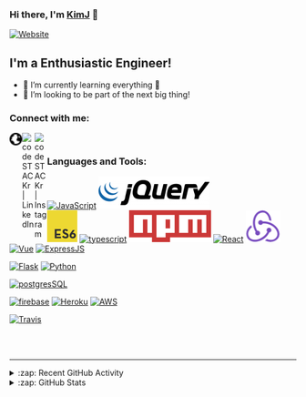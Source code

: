 ### Hi there, I'm [KimJ](https://kimjmanansala.com/) 👋

[![Website](https://img.shields.io/website?label=https://kimjmanansala.com/&style=for-the-badge&url=https%3A%2F%2Fcodestackr.com)](https://kimjmanansala.com/)


## I'm a Enthusiastic Engineer!

- 🌱 I’m currently learning everything 🤣
- 📡 I’m looking to be part of the next big thing!

### Connect with me:

[<img align="left" alt="KimJManansala.com" width="22px" src="https://raw.githubusercontent.com/iconic/open-iconic/master/svg/globe.svg" />][website]
[<img align="left" alt="codeSTACKr | LinkedIn" width="22px" src="https://cdn.jsdelivr.net/npm/simple-icons@v3/icons/linkedin.svg" />][linkedin]
[<img align="left" alt="codeSTACKr | Instagram" width="22px" src="https://cdn.jsdelivr.net/npm/simple-icons@v3/icons/instagram.svg" />][instagram]

<br />

### Languages and Tools:


[![JavaScript](http://3con14.biz/code/_data/js/intro/js-logo.png)](https://developer.mozilla.org/en-US/docs/Web/JavaScript)
[![jQuery](https://github.com/Iggy-Codes/logo-images/blob/master/logos/jquery.png)](http://jquery.com/)  
[![ES6](https://github.com/MarioTerron/logo-images/blob/master/logos/es6.png)](http://www.ecma-international.org/ecma-262/6.0/) 
[![typescript](https://raw.githubusercontent.com/remojansen/logo.ts/master/ts.jpg)](https://www.typescriptlang.org/)
[![npm](https://github.com/MarioTerron/logo-images/blob/master/logos/npm.png)](https://www.npmjs.com/)
[![React](https://raw.githubusercontent.com/jalbertsr/logo-badge-images/master/img/react_logo.png)](https://facebook.github.io/react/)
[![Redux](https://github.com/MarioTerron/logo-images/blob/master/logos/redux.png)](http://redux.js.org)
[![Vue](https://github.com/jalbertsr/logo-badge-images/blob/master/img/rsz_vue.png?raw=true)](https://vuejs.org)
[![ExpressJS](https://github.com/MarioTerron/logo-images/blob/master/logos/expressjs.png)](http://expressjs.com///)

[![Flask](https://github.com/jalbertsr/logo-badge-images/blob/master/img/rsz_flask.png?raw=true)](http://flask.pocoo.org/)
[![Python](https://github.com/jalbertsr/logo-badge-images/blob/master/img/rsz_python.png?raw=true)](https://www.python.org/)

[![postgresSQL](https://github.com/jalbertsr/logo-badge-images/blob/master/img/rsz_postgresql.png?raw=true)](https://www.postgresql.org/)

[![firebase](https://cdn4.iconfinder.com/data/icons/google-i-o-2016/512/google_firebase-2-128.png)](https://firebase.google.com/)
[![Heroku](https://github.com/jalbertsr/logo-badge-images/blob/master/img/rsz_heroku.png?raw=true)](https://www.heroku.com/)
[![AWS](https://github.com/jalbertsr/logo-badge-images/blob/master/img/rsz_aws.png?raw=true)](https://aws.amazon.com/es/)


[![Travis](https://github.com/jalbertsr/logo-badge-images/blob/master/img/rsz_travis-ci.png?raw=true)](https://travis-ci.org/)


<br />
<br />

---


<details>
  <summary>:zap: Recent GitHub Activity</summary>

</details>

<details>
  <summary>:zap: GitHub Stats</summary>

  <img align="left" alt="KimJ's GitHub Stats" src="https://github-readme-stats.vercel.app/api?username=kimjmanansala&show_icons=true&hide_border=true" />

  [![Top Langs](https://github-readme-stats.vercel.app/api/top-langs/?username=kimjmanansala&layout=compact)](https://github.com/anuraghazra/github-readme-stats)


</details>

[website]: https://kimjmanansala.com/
[instagram]: https://www.instagram.com/kimjmanansala/?hl=en
[linkedin]: www.linkedin.com/in/kim-jasper-manansala
[nullLink]: ''